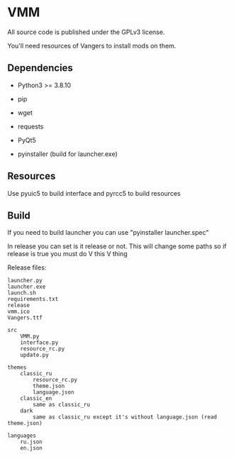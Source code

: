 # VMM #

All source code is published under the GPLv3 license.

You'll need resources of Vangers to install mods on them.

## Dependencies ##

* Python3 >= 3.8.10
* pip
* wget
* requests
* PyQt5

* pyinstaller (build for launcher.exe)

## Resources ##

Use pyuic5 to build interface and pyrcc5 to build resources

## Build ##

If you need to build launcher you can use "pyinstaller launcher.spec"

In release you can set is it release or not. This will change some paths so if release is true you must do V this V thing 

Release files:
	
	launcher.py
	launcher.exe
	launch.sh
	requirements.txt
	release
	vmm.ico
	Vangers.ttf

	src
		VMM.py
		interface.py
		resource_rc.py
		update.py
	
	themes
		classic_ru
			resource_rc.py
			theme.json
			language.json
		classic_en
			same as classic_ru
		dark
			same as classic_ru except it's without language.json (read theme.json)
	
	languages
		ru.json
		en.json